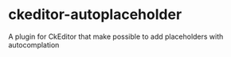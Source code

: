 # ckeditor-autoplaceholder
A plugin for CkEditor that make possible to add placeholders with autocomplation
